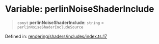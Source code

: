 # Variable: perlinNoiseShaderInclude

> `const` **perlinNoiseShaderInclude**: `string` = `perlinNoiseShaderIncludeSource`

Defined in: [rendering/shaders/includes/index.ts:17](https://github.com/Forge-Game-Engine/Forge/blob/6a4c05c6b58848e53a4f2ca7d9cd2f9b6c10e5ac/src/rendering/shaders/includes/index.ts#L17)
